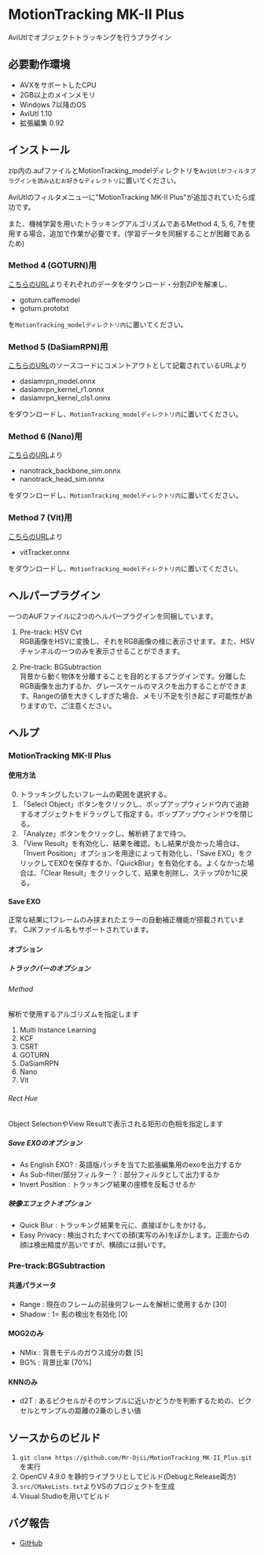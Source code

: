 # MotionTracking MK-II Plus
AviUtlでオブジェクトトラッキングを行うプラグイン


## 必要動作環境
- AVXをサポートしたCPU
- 2GB以上のメインメモリ
- Windows 7以降のOS
- AviUtl 1.10
- 拡張編集 0.92


## インストール
zip内の.aufファイルとMotionTracking_modelディレクトリを`AviUtlがフィルタプラグインを読み込むお好きなディレクトリ`に置いてください。

AviUtlのフィルタメニューに"MotionTracking MK-II Plus"が追加されていたら成功です。

また、機械学習を用いたトラッキングアルゴリズムであるMethod 4, 5, 6, 7を使用する場合、追加で作業が必要です。(学習データを同梱することが困難であるため)

### Method 4 (GOTURN)用
[こちらのURL](https://github.com/opencv/opencv_extra/tree/c4219d5eb3105ed8e634278fad312a1a8d2c182d/testdata/tracking)よりそれぞれのデータをダウンロード・分割ZIPを解凍し、

- goturn.caffemodel
- goturn.prototxt

を`MotionTracking_modelディレクトリ内`に置いてください。

### Method 5 (DaSiamRPN)用
[こちらのURL](https://github.com/opencv/opencv/blob/4.x/samples/dnn/dasiamrpn_tracker.cpp)のソースコードにコメントアウトとして記載されているURLより

- dasiamrpn_model.onnx
- dasiamrpn_kernel_r1.onnx
- dasiamrpn_kernel_cls1.onnx

をダウンロードし、`MotionTracking_modelディレクトリ内`に置いてください。

### Method 6 (Nano)用
[こちらのURL](https://github.com/HonglinChu/SiamTrackers/tree/18b7791360acb3f6d276d47376a6f1ed516f1628/NanoTrack/models/nanotrackv2)より

- nanotrack_backbone_sim.onnx
- nanotrack_head_sim.onnx

をダウンロードし、`MotionTracking_modelディレクトリ内`に置いてください。

### Method 7 (Vit)用
[こちらのURL](https://github.com/opencv/opencv_extra/blob/4.x/testdata/dnn/onnx/models/vitTracker.onnx)より

- vitTracker.onnx

をダウンロードし、`MotionTracking_modelディレクトリ内`に置いてください。

## ヘルパープラグイン
一つのAUFファイルに2つのヘルパープラグインを同梱しています。

1. Pre-track: HSV Cvt  
RGB画像をHSVに変換し、それをRGB画像の様に表示させます。また、HSVチャンネルの一つのみを表示させることができます。

2. Pre-track: BGSubtraction  
背景から動く物体を分離することを目的とするプラグインです。分離したRGB画像を出力するか、グレースケールのマスクを出力することができます。Rangeの値を大きくしすぎた場合、メモリ不足を引き起こす可能性がありますので、ご注意ください。


## ヘルプ
### MotionTracking MK-II Plus
#### 使用方法
0. トラッキングしたいフレームの範囲を選択する。
1. 「Select Object」ボタンをクリックし、ポップアップウィンドウ内で追跡するオブジェクトをドラッグして指定する。ポップアップウィンドウを閉じる。
2. 「Analyze」ボタンをクリックし、解析終了まで待つ。
3. 「View Result」を有効化し、結果を確認。もし結果が良かった場合は、「Invert Position」オプションを用途によって有効化し、「Save EXO」をクリックしてEXOを保存するか、「QuickBlur」を有効化する。よくなかった場合は、「Clear Result」をクリックして、結果を削除し、ステップ0か1に戻る。
#### Save EXO
正常な結果に1フレームのみ挟まれたエラーの自動補正機能が搭載されています。
CJKファイル名もサポートされています。
#### オプション
##### トラックバーのオプション
###### Method
解析で使用するアルゴリズムを指定します
1. Multi Instance Learning
2. KCF
3. CSRT
4. GOTURN
5. DaSiamRPN
6. Nano
7. Vit
###### Rect Hue
Object SelectionやView Resultで表示される矩形の色相を指定します
##### Save EXOのオプション
- As English EXO? : 英語版パッチを当てた拡張編集用のexoを出力するか
- As Sub-filter/部分フィルター？ : 部分フィルタとして出力するか
- Invert Position : トラッキング結果の座標を反転させるか
##### 映像エフェクトオプション
- Quick Blur : トラッキング結果を元に、直接ぼかしをかける。
- Easy Privacy : 検出されたすべての顔(実写のみ)をぼかします。正面からの顔は検出精度が高いですが、横顔には弱いです。

### Pre-track:BGSubtraction
#### 共通パラメータ
- Range : 現在のフレームの前後何フレームを解析に使用するか [30]
- Shadow : 1= 影の検出を有効化 [0]
#### MOG2のみ
- NMix : 背景モデルのガウス成分の数 [5]
- BG% : 背景比率 [70%]
#### KNNのみ
- d2T : あるピクセルがそのサンプルに近いかどうかを判断するための、ピクセルとサンプルの距離の2乗のしきい値


## ソースからのビルド
1. `git clone https://github.com/Mr-Ojii/MotionTracking_MK-II_Plus.git`を実行
2. OpenCV 4.9.0 を静的ライブラリとしてビルド(DebugとRelease両方)
3. `src/CMakeLists.txt`よりVSのプロジェクトを生成
4. Visual Studioを用いてビルド


## バグ報告
* [GitHub](https://github.com/Mr-Ojii/MotionTracking_MK-II_Plus)
